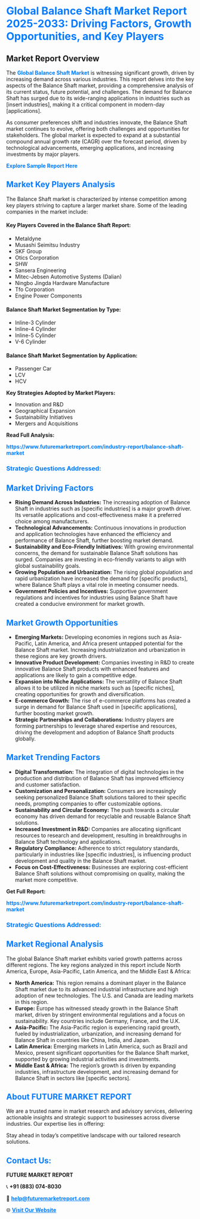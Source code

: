 <h1 style="color: #007BFF;">Global Balance Shaft Market Report 2025-2033: Driving Factors, Growth Opportunities, and Key Players</h1>

<section id="overview">
<h2>Market Report Overview</h2>
<p>The <a href="https://www.futuremarketreport.com/industry-report/balance-shaft-market" style="color: #007BFF; text-decoration: none;"><strong>Global Balance Shaft Market</strong></a> is witnessing significant growth, driven by increasing demand across various industries. This report delves into the key aspects of the Balance Shaft market, providing a comprehensive analysis of its current status, future potential, and challenges. The demand for Balance Shaft has surged due to its wide-ranging applications in industries such as [insert industries], making it a critical component in modern-day [applications].</p>
<p>As consumer preferences shift and industries innovate, the Balance Shaft market continues to evolve, offering both challenges and opportunities for stakeholders. The global market is expected to expand at a substantial compound annual growth rate (CAGR) over the forecast period, driven by technological advancements, emerging applications, and increasing investments by major players.</p>
</section>

<section id="overview">
<p><a href="https://www.futuremarketreport.com/request-sample/reportId=83293" style="color: #007BFF; text-decoration: none;"><strong>Explore Sample Report Here</strong></a></p>
</section>

<section id="key-players">
<h2 style="color: #007BFF;">Market Key Players Analysis</h2>
<p>The Balance Shaft market is characterized by intense competition among key players striving to capture a larger market share. Some of the leading companies in the market include:</p>
<h4>Key Players Covered in the Balance Shaft Report:</h4>
<ul><li>Metaldyne</li><li>Musashi Seimitsu Industry</li><li>SKF Group</li><li>Otics Corporation</li><li>SHW</li><li>Sansera Engineering</li><li>Mitec-Jebsen Automotive Systems (Dalian)</li><li>Ningbo Jingda Hardware Manufacture</li><li>Tfo Corporation</li><li>Engine Power Components</li></ul>
<h4>Balance Shaft Market Segmentation by Type:</h4>
<ul><li>Inline-3 Cylinder</li><li>Inline-4 Cylinder</li><li>Inline-5 Cylinder</li><li>V-6 Cylinder</li></ul>

<h4>Balance Shaft Market Segmentation by Application:</h4>
<ul><li>Passenger Car</li><li>LCV</li><li>HCV</li></ul>
<p><strong>Key Strategies Adopted by Market Players:</strong></p>
<ul>
<li>Innovation and R&D</li>
<li>Geographical Expansion</li>
<li>Sustainability Initiatives</li>
<li>Mergers and Acquisitions</li>
</ul>
</section>

<section>
<p><strong>Read Full Analysis: </strong></p><a href="https://www.futuremarketreport.com/industry-report/balance-shaft-market" style="color: #007BFF; text-decoration: none;"><strong>https://www.futuremarketreport.com/industry-report/balance-shaft-market</strong></a>
<h3 style="color: #007BFF;">Strategic Questions Addressed:</h3>
</section>

<section id="driving-factors">
<h2 style="color: #007BFF;">Market Driving Factors</h2>
<ul>
<li><strong>Rising Demand Across Industries:</strong> The increasing adoption of Balance Shaft in industries such as [specific industries] is a major growth driver. Its versatile applications and cost-effectiveness make it a preferred choice among manufacturers.</li>
<li><strong>Technological Advancements:</strong> Continuous innovations in production and application technologies have enhanced the efficiency and performance of Balance Shaft, further boosting market demand.</li>
<li><strong>Sustainability and Eco-Friendly Initiatives:</strong> With growing environmental concerns, the demand for sustainable Balance Shaft solutions has surged. Companies are investing in eco-friendly variants to align with global sustainability goals.</li>
<li><strong>Growing Population and Urbanization:</strong> The rising global population and rapid urbanization have increased the demand for [specific products], where Balance Shaft plays a vital role in meeting consumer needs.</li>
<li><strong>Government Policies and Incentives:</strong> Supportive government regulations and incentives for industries using Balance Shaft have created a conducive environment for market growth.</li>
</ul>
</section>

<section id="growth-opportunities">
<h2 style="color: #007BFF;">Market Growth Opportunities</h2>
<ul>
<li><strong>Emerging Markets:</strong> Developing economies in regions such as Asia-Pacific, Latin America, and Africa present untapped potential for the Balance Shaft market. Increasing industrialization and urbanization in these regions are key growth drivers.</li>
<li><strong>Innovative Product Development:</strong> Companies investing in R&D to create innovative Balance Shaft products with enhanced features and applications are likely to gain a competitive edge.</li>
<li><strong>Expansion into Niche Applications:</strong> The versatility of Balance Shaft allows it to be utilized in niche markets such as [specific niches], creating opportunities for growth and diversification.</li>
<li><strong>E-commerce Growth:</strong> The rise of e-commerce platforms has created a surge in demand for Balance Shaft used in [specific applications], further boosting market growth.</li>
<li><strong>Strategic Partnerships and Collaborations:</strong> Industry players are forming partnerships to leverage shared expertise and resources, driving the development and adoption of Balance Shaft products globally.</li>
</ul>
</section>

<section id="trending-factors">
<h2 style="color: #007BFF;">Market Trending Factors</h2>
<ul>
<li><strong>Digital Transformation:</strong> The integration of digital technologies in the production and distribution of Balance Shaft has improved efficiency and customer satisfaction.</li>
<li><strong>Customization and Personalization:</strong> Consumers are increasingly seeking personalized Balance Shaft solutions tailored to their specific needs, prompting companies to offer customizable options.</li>
<li><strong>Sustainability and Circular Economy:</strong> The push towards a circular economy has driven demand for recyclable and reusable Balance Shaft solutions.</li>
<li><strong>Increased Investment in R&D:</strong> Companies are allocating significant resources to research and development, resulting in breakthroughs in Balance Shaft technology and applications.</li>
<li><strong>Regulatory Compliance:</strong> Adherence to strict regulatory standards, particularly in industries like [specific industries], is influencing product development and quality in the Balance Shaft market.</li>
<li><strong>Focus on Cost-Effectiveness:</strong> Businesses are exploring cost-efficient Balance Shaft solutions without compromising on quality, making the market more competitive.</li>
</ul>
</section>

<section>
<p><strong>Get Full Report: </strong></p><a href="https://www.futuremarketreport.com/industry-report/balance-shaft-market" style="color: #007BFF; text-decoration: none;"><strong>https://www.futuremarketreport.com/industry-report/balance-shaft-market</strong></a>
<h3 style="color: #007BFF;">Strategic Questions Addressed:</h3>
</section>


<section id="regional-analysis">
<h2 style="color: #007BFF;">Market Regional Analysis</h2>
<p>The global Balance Shaft market exhibits varied growth patterns across different regions. The key regions analyzed in this report include North America, Europe, Asia-Pacific, Latin America, and the Middle East & Africa:</p>
<ul>
<li><strong>North America:</strong> This region remains a dominant player in the Balance Shaft market due to its advanced industrial infrastructure and high adoption of new technologies. The U.S. and Canada are leading markets in this region.</li>
<li><strong>Europe:</strong> Europe has witnessed steady growth in the Balance Shaft market, driven by stringent environmental regulations and a focus on sustainability. Key countries include Germany, France, and the U.K.</li>
<li><strong>Asia-Pacific:</strong> The Asia-Pacific region is experiencing rapid growth, fueled by industrialization, urbanization, and increasing demand for Balance Shaft in countries like China, India, and Japan.</li>
<li><strong>Latin America:</strong> Emerging markets in Latin America, such as Brazil and Mexico, present significant opportunities for the Balance Shaft market, supported by growing industrial activities and investments.</li>
<li><strong>Middle East & Africa:</strong> The region’s growth is driven by expanding industries, infrastructure development, and increasing demand for Balance Shaft in sectors like [specific sectors].</li>
</ul>
</section>

<footer>
<h2 style="color: #007BFF;">About FUTURE MARKET REPORT</h2>
<p>We are a trusted name in market research and advisory services, delivering actionable insights and strategic support to businesses across diverse industries. Our expertise lies in offering:</p>

<p>Stay ahead in today’s competitive landscape with our tailored research solutions.</p>

<h2 style="color: #007BFF;">Contact Us:</h2>
<p><strong>FUTURE MARKET REPORT</strong></p>
<p>📞 <strong>+91 (883) 074-8030</strong></p>
<p>📧 <strong><a href="mailto:help@futuremarketreport.com" style="color: #007BFF;">help@futuremarketreport.com</a></strong></p>
<p>🌐 <strong><a href="https://www.futuremarketreport.com/" style="color: #007BFF;">Visit Our Website</a></strong></p>
</footer>